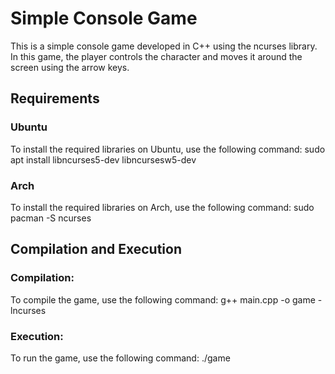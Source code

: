 # Simple Console Game

This is a simple console game developed in C++ using the ncurses library. In this game, the player controls the character and moves it around the screen using the arrow keys.

## Requirements

### Ubuntu
To install the required libraries on Ubuntu, use the following command:
sudo apt install libncurses5-dev libncursesw5-dev

### Arch
To install the required libraries on Arch, use the following command:
sudo pacman -S ncurses

## Compilation and Execution
### Compilation:
To compile the game, use the following command:
    g++ main.cpp -o game -lncurses

### Execution:
To run the game, use the following command:
    ./game

